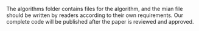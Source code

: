The algorithms folder contains files for the algorithm, and the mian file should be written by readers according to their own requirements.
Our complete code will be published after the paper is reviewed and approved.
